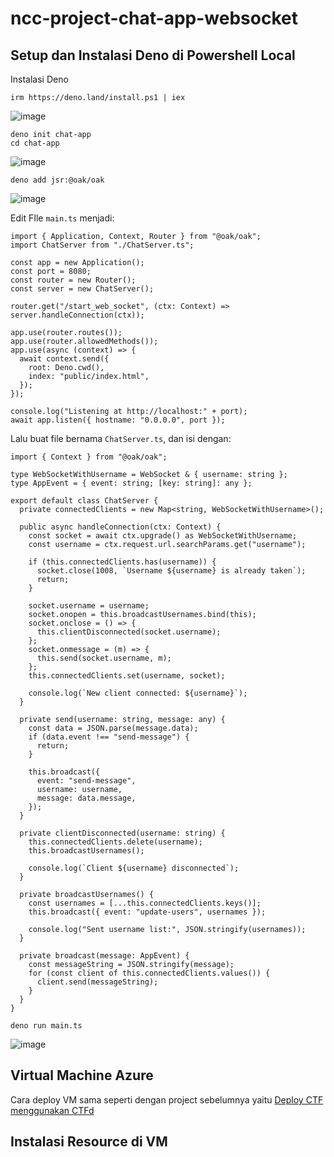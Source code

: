 # ncc-project-chat-app-websocket

## Setup dan Instalasi Deno di Powershell Local
  Instalasi Deno
  ```
  irm https://deno.land/install.ps1 | iex
  ```
  ![image](https://github.com/user-attachments/assets/a0c00eb6-d294-42db-8c8f-c68360441be4)

  ```
  deno init chat-app
  cd chat-app
  ```
  ![image](https://github.com/user-attachments/assets/ef902932-58e0-4b4e-976b-7cba55d0dd46)

  ```
  deno add jsr:@oak/oak
  ```
  ![image](https://github.com/user-attachments/assets/cbc1d548-3cd9-424d-8526-9f49c1f845b0)

  Edit FIle ```main.ts``` menjadi:
  ```
  import { Application, Context, Router } from "@oak/oak";
  import ChatServer from "./ChatServer.ts";
  
  const app = new Application();
  const port = 8080;
  const router = new Router();
  const server = new ChatServer();
  
  router.get("/start_web_socket", (ctx: Context) => server.handleConnection(ctx));
  
  app.use(router.routes());
  app.use(router.allowedMethods());
  app.use(async (context) => {
    await context.send({
      root: Deno.cwd(),
      index: "public/index.html",
    });
  });
  
  console.log("Listening at http://localhost:" + port);
  await app.listen({ hostname: "0.0.0.0", port });
  ```

  Lalu buat file bernama ```ChatServer.ts```, dan isi dengan:
  ```
  import { Context } from "@oak/oak";

  type WebSocketWithUsername = WebSocket & { username: string };
  type AppEvent = { event: string; [key: string]: any };
  
  export default class ChatServer {
    private connectedClients = new Map<string, WebSocketWithUsername>();
  
    public async handleConnection(ctx: Context) {
      const socket = await ctx.upgrade() as WebSocketWithUsername;
      const username = ctx.request.url.searchParams.get("username");
  
      if (this.connectedClients.has(username)) {
        socket.close(1008, `Username ${username} is already taken`);
        return;
      }
  
      socket.username = username;
      socket.onopen = this.broadcastUsernames.bind(this);
      socket.onclose = () => {
        this.clientDisconnected(socket.username);
      };
      socket.onmessage = (m) => {
        this.send(socket.username, m);
      };
      this.connectedClients.set(username, socket);
  
      console.log(`New client connected: ${username}`);
    }
  
    private send(username: string, message: any) {
      const data = JSON.parse(message.data);
      if (data.event !== "send-message") {
        return;
      }
  
      this.broadcast({
        event: "send-message",
        username: username,
        message: data.message,
      });
    }
  
    private clientDisconnected(username: string) {
      this.connectedClients.delete(username);
      this.broadcastUsernames();
  
      console.log(`Client ${username} disconnected`);
    }
  
    private broadcastUsernames() {
      const usernames = [...this.connectedClients.keys()];
      this.broadcast({ event: "update-users", usernames });
  
      console.log("Sent username list:", JSON.stringify(usernames));
    }
  
    private broadcast(message: AppEvent) {
      const messageString = JSON.stringify(message);
      for (const client of this.connectedClients.values()) {
        client.send(messageString);
      }
    }
  }
  ```
  
  

  ```
  deno run main.ts
  ```
  ![image](https://github.com/user-attachments/assets/6fe272ea-0389-4e38-b8b6-7fc1b4394fc2)



## Virtual Machine Azure
  Cara deploy VM sama seperti dengan project sebelumnya yaitu [Deploy CTF menggunakan CTFd](https://github.com/KemalRajasa/Hosting-CTF-using-CTFd-and-Microsoft-Azure/blob/main/README.md)

## Instalasi Resource di VM
